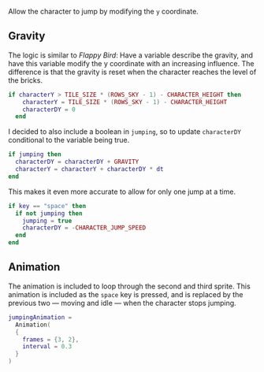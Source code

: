Allow the character to jump by modifying the `y` coordinate.

## Gravity

The logic is similar to _Flappy Bird_: Have a variable describe the gravity, and have this variable modify the y coordinate with an increasing influence. The difference is that the gravity is reset when the character reaches the level of the bricks.

```lua
if characterY > TILE_SIZE * (ROWS_SKY - 1) - CHARACTER_HEIGHT then
    characterY = TILE_SIZE * (ROWS_SKY - 1) - CHARACTER_HEIGHT
    characterDY = 0
  end
```

I decided to also include a boolean in `jumping`, so to update `characterDY` conditional to the variable being true.

```lua
if jumping then
  characterDY = characterDY + GRAVITY
  characterY = characterY + characterDY * dt
end
```

This makes it even more accurate to allow for only one jump at a time.

```lua
if key == "space" then
  if not jumping then
    jumping = true
    characterDY = -CHARACTER_JUMP_SPEED
  end
end
```

## Animation

The animation is included to loop through the second and third sprite. This animation is included as the `space` key is pressed, and is replaced by the previous two — moving and idle — when the character stops jumping.

```lua
jumpingAnimation =
  Animation(
  {
    frames = {3, 2},
    interval = 0.3
  }
)
```

